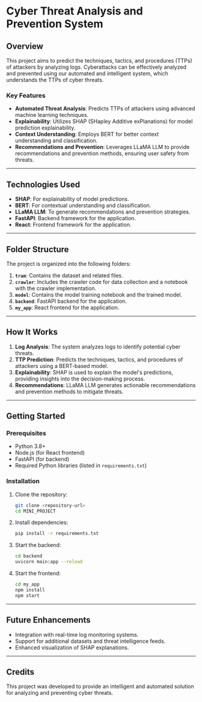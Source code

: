 # Cyber Threat Analysis and Prevention System

## Overview
This project aims to predict the techniques, tactics, and procedures (TTPs) of attackers by analyzing logs. Cyberattacks can be effectively analyzed and prevented using our automated and intelligent system, which understands the TTPs of cyber threats.

### Key Features
- **Automated Threat Analysis**: Predicts TTPs of attackers using advanced machine learning techniques.
- **Explainability**: Utilizes SHAP (SHapley Additive exPlanations) for model prediction explainability.
- **Context Understanding**: Employs BERT for better context understanding and classification.
- **Recommendations and Prevention**: Leverages LLaMA LLM to provide recommendations and prevention methods, ensuring user safety from threats.

---

## Technologies Used
- **SHAP**: For explainability of model predictions.
- **BERT**: For contextual understanding and classification.
- **LLaMA LLM**: To generate recommendations and prevention strategies.
- **FastAPI**: Backend framework for the application.
- **React**: Frontend framework for the application.

---

## Folder Structure
The project is organized into the following folders:

1. **`tram`**: Contains the dataset and related files.
2. **`crawler`**: Includes the crawler code for data collection and a notebook with the crawler implementation.
3. **`model`**: Contains the model training notebook and the trained model.
4. **`backend`**: FastAPI backend for the application.
5. **`my_app`**: React frontend for the application.

---

## How It Works
1. **Log Analysis**: The system analyzes logs to identify potential cyber threats.
2. **TTP Prediction**: Predicts the techniques, tactics, and procedures of attackers using a BERT-based model.
3. **Explainability**: SHAP is used to explain the model's predictions, providing insights into the decision-making process.
4. **Recommendations**: LLaMA LLM generates actionable recommendations and prevention methods to mitigate threats.

---

## Getting Started
### Prerequisites
- Python 3.8+
- Node.js (for React frontend)
- FastAPI (for backend)
- Required Python libraries (listed in `requirements.txt`)

### Installation
1. Clone the repository:
   ```bash
   git clone <repository-url>
   cd MINI_PROJECT
   ```
2. Install dependencies:
   ```bash
   pip install -r requirements.txt
   ```
3. Start the backend:
   ```bash
   cd backend
   uvicorn main:app --reload
   ```
4. Start the frontend:
   ```bash
   cd my_app
   npm install
   npm start
   ```

---

## Future Enhancements
- Integration with real-time log monitoring systems.
- Support for additional datasets and threat intelligence feeds.
- Enhanced visualization of SHAP explanations.

---

## Credits
This project was developed to provide an intelligent and automated solution for analyzing and preventing cyber threats.